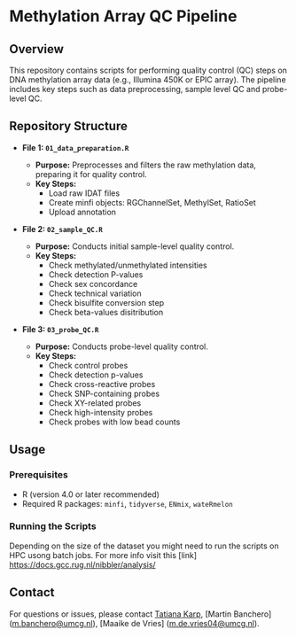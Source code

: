 # Methylation Array QC Pipeline

## Overview

This repository contains scripts for performing quality control (QC) steps on DNA methylation array data (e.g., Illumina 450K or EPIC array). The pipeline includes key steps such as data preprocessing, sample level QC and probe-level QC.

## Repository Structure

- **File 1: `01_data_preparation.R`**
  - **Purpose:** Preprocesses and filters the raw methylation data, preparing it for quality control.
  - **Key Steps:**
    - Load raw IDAT files
    - Create minfi objects: RGChannelSet, MethylSet, RatioSet
    - Upload annotation 

- **File 2: `02_sample_QC.R`**
  - **Purpose:** Conducts initial sample-level quality control.
  - **Key Steps:**
    - Check methylated/unmethylated intensities
    - Check detection P-values
    - Check sex concordance
    - Check technical variation
    - Check bisulfite conversion step
    - Check beta-values disitribution 

- **File 3: `03_probe_QC.R`**
  - **Purpose:** Conducts probe-level quality control.
  - **Key Steps:**
    - Check control probes
    - Check detection p-values
    - Check cross-reactive probes
    - Check SNP-containing probes
    - Check XY-related probes
    - Check high-intensity probes
    - Check probes with low bead counts

## Usage

### Prerequisites

- R (version 4.0 or later recommended)
- Required R packages: `minfi`, `tidyverse`, `ENmix`, `wateRmelon`

### Running the Scripts

Depending on the size of the dataset you might need to run the scripts on HPC usong batch jobs. For more info visit this [link] https://docs.gcc.rug.nl/nibbler/analysis/

## Contact

For questions or issues, please contact [Tatiana Karp](t.karp@rug.nl), [Martin Banchero] (m.banchero@umcg.nl), [Maaike de Vries] (m.de.vries04@umcg.nl).
